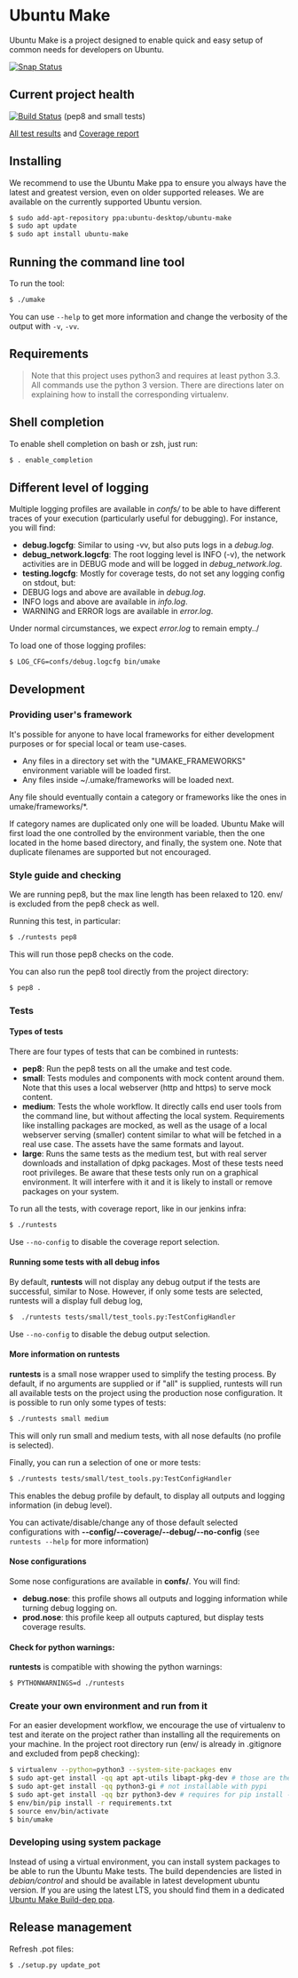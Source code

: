 # Ubuntu Make
Ubuntu Make is a project designed to enable quick and easy setup of common needs for developers on Ubuntu.

[![Snap Status](https://build.snapcraft.io/badge/ubuntu/ubuntu-make.svg)](https://build.snapcraft.io/user/ubuntu/ubuntu-make)

## Current project health

[![Build Status](https://api.travis-ci.org/ubuntu/ubuntu-make.svg?branch=master)](https://travis-ci.org/ubuntu/ubuntu-make) (pep8 and small tests)

[All test results](https://jenkins.qa.ubuntu.com/job/udtc-trusty-tests/) and [Coverage report](https://jenkins.qa.ubuntu.com/job/udtc-trusty-tests-collect/label=ps-trusty-desktop-amd64-1/lastSuccessfulBuild/artifact/html-coverage/index.html)

## Installing
We recommend to use the Ubuntu Make ppa to ensure you always have the latest and greatest version, even on older supported releases. We are available on the currently supported Ubuntu version.

```sh
$ sudo add-apt-repository ppa:ubuntu-desktop/ubuntu-make
$ sudo apt update
$ sudo apt install ubuntu-make
```

## Running the command line tool
To run the tool:

```sh
$ ./umake
```

You can use `--help` to get more information and change the verbosity of the output with `-v`, `-vv`.

## Requirements

> Note that this project uses python3 and requires at least python 3.3. All commands use the python 3 version. There are directions later on explaining how to install the corresponding virtualenv.


## Shell completion

To enable shell completion on bash or zsh, just run:

```sh
$ . enable_completion
```

## Different level of logging

Multiple logging profiles are available in *confs/* to be able to have different traces of your execution (particularly useful for debugging). For instance, you will find:

* **debug.logcfg**: Similar to using -vv, but also puts logs in a *debug.log*.
* **debug_network.logcfg**: The root logging level is INFO (-v), the network activities are in DEBUG mode and will be logged in *debug_network.log*.
* **testing.logcfg**: Mostly for coverage tests, do not set any logging config on stdout, but:
 * DEBUG logs and above are available in *debug.log*.
 * INFO logs and above are available in *info.log*.
 * WARNING and ERROR logs are available in *error.log*.

Under normal circumstances, we expect *error.log* to remain empty../

To load one of those logging profiles:

```sh
$ LOG_CFG=confs/debug.logcfg bin/umake
```

## Development
### Providing user's framework

It's possible for anyone to have local frameworks for either development purposes or for special local or team use-cases.
* Any files in a directory set with the "UMAKE_FRAMEWORKS" environment variable will be loaded first.
* Any files inside ~/.umake/frameworks will be loaded next.

Any file should eventually contain a category or frameworks like the ones in umake/frameworks/*.

If category names are duplicated only one will be loaded. Ubuntu Make will first load the one controlled by the environment variable, then the one located in the home based directory, and finally, the system one.
Note that duplicate filenames are supported but not encouraged.


### Style guide and checking
We are running pep8, but the max line length has been relaxed to 120. env/ is excluded from the pep8 check as well.

Running this test, in particular:

```sh
$ ./runtests pep8
```

This will run those pep8 checks on the code.

You can also run the pep8 tool directly from the project directory:

```sh
$ pep8 .
```

### Tests
#### Types of tests
There are four types of tests that can be combined in runtests:

* **pep8**: Run the pep8 tests on all the umake and test code.
* **small**: Tests modules and components with mock content around them. Note that this uses a local webserver (http and https) to serve mock content.
* **medium**: Tests the whole workflow. It directly calls end user tools from the command line, but without affecting the local system. Requirements like installing packages are mocked, as well as the usage of a local webserver serving (smaller) content similar to what will be fetched in a real use case. The assets have the same formats and layout.
* **large**: Runs the same tests as the medium test, but with real server downloads and installation of dpkg packages. Most of these tests need root privileges. Be aware that these tests only run on a graphical environment. It will interfere with it and it is likely to install or remove packages on your system.

To run all the tests, with coverage report, like in our jenkins infra:

```sh
$ ./runtests
```

Use `--no-config` to disable the coverage report selection.

#### Running some tests with all debug infos
By default, **runtests** will not display any debug output if the tests are successful, similar to Nose. However, if only some tests are selected, runtests will a display full debug log,

```sh
$  ./runtests tests/small/test_tools.py:TestConfigHandler
```

Use `--no-config` to disable the debug output selection.

#### More information on runtests
**runtests** is a small nose wrapper used to simplify the testing process. By default, if no arguments are supplied or if "all" is supplied, runtests will run all available tests on the project using the production nose configuration.
It is possible to run only some types of tests:

```sh
$ ./runtests small medium
```

This will only run small and medium tests, with all nose defaults (no profile is selected).

Finally, you can run a selection of one or more tests:

```sh
$ ./runtests tests/small/test_tools.py:TestConfigHandler
```

This enables the debug profile by default, to display all outputs and logging information (in debug level).

You can activate/disable/change any of those default selected configurations with **--config/--coverage/--debug/--no-config** (see `runtests --help` for more information)

#### Nose configurations

Some nose configurations are available in **confs/**. You will find:

* **debug.nose**: this profile shows all outputs and logging information while turning debug logging on.
* **prod.nose**: this profile keep all outputs captured, but display tests coverage results.

#### Check for python warnings:

**runtests** is compatible with showing the python warnings:

```sh
$ PYTHONWARNINGS=d ./runtests
```

### Create your own environment and run from it
For an easier development workflow, we encourage the use of virtualenv to test and iterate on the project rather than installing all the requirements on your machine. In the project root directory run (env/ is already in .gitignore and excluded from pep8 checking):

```sh
$ virtualenv --python=python3 --system-site-packages env
$ sudo apt-get install -qq apt apt-utils libapt-pkg-dev # those are the requirements to compile python-apt
$ sudo apt-get install -qq python3-gi # not installable with pypi
$ sudo apt-get install -qq bzr python3-dev # requires for pip install -r
$ env/bin/pip install -r requirements.txt
$ source env/bin/activate
$ bin/umake
```

### Developing using system package

Instead of using a virtual environment, you can install system packages to be able to run the Ubuntu Make tests. The build dependencies are listed in *debian/control* and should be available in latest development ubuntu version. If you are using the latest LTS, you should find them in a dedicated [Ubuntu Make Build-dep ppa](https://launchpad.net/~ubuntu-desktop/+archive/ubuntu/ubuntu-make-builddeps).

## Release management
Refresh .pot files:

```sh
$ ./setup.py update_pot
```
